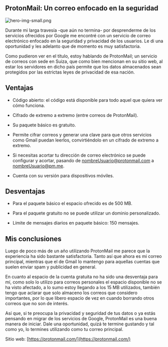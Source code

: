 ## ProtonMail: Un correo enfocado en la seguridad


![hero-img-small.png](https://cdn.hashnode.com/res/hashnode/image/upload/v1611008257728/Ns1rBdrth.png)

Durante mi larga travesía -que aún no termina- por desprenderme de los servicios ofrecidos por Google me encontré con un servicio de correo electrónico enfocado en la seguridad y privacidad de los usuarios. Le di una oportunidad y les adelanto que de momento es muy satisfactoria.

Como pudieron ver en el título, estoy hablando de ProtonMail; un servicio de correos con sede en Suiza, que como bien mencionan en su sitio web, al estar los servidores en dicho país permite que los datos almacenados sean protegidos por las estrictas leyes de privacidad de esa nación.


## Ventajas

- Código abierto: el código está disponible para todo aquel que quiera ver cómo funciona.

- Cifrado de extremo a extremo (entre correos de ProtonMail).

- Su paquete básico es gratuito.

- Permite cifrar correos y generar una clave para que otros servicios como Gmail puedan leerlos, convirtiéndolo en un cifrado de extremo a extremo.

- Si necesitas acortar tu dirección de correo electrónico se puede configurar y acortar, pasando de nombreUsuario@protonmail.com a nombreUsuario@pm.me.

- Cuenta con su versión para dispositivos móviles.


## Desventajas


- Para el paquete básico el espacio ofrecido es de 500 MB.

- Para el paquete gratuito no se puede utilizar un dominio personalizado.

- Límite de mensajes diarios en paquete básico: 150 mensajes.


## Mis conclusiones

Luego de poco más de un año utilizando ProtonMail me parece que la experiencia ha sido bastante satisfactoria. Tanto así que ahora es mi correo principal, mientras que el de Gmail lo mantengo para aquellas cuentas que suelen enviar spam y publicidad en general.

En cuanto al espacio de la cuenta gratuita no ha sido una desventaja para mí, como solo lo utilizo para correos personales el espacio disponible no se ha visto afectado, a lo sumo estoy llegando a los 15 MB utilizados, también tengo que aclarar que solo almaceno los correos que considero importantes, por lo que libero espacio de vez en cuando borrando otros correos que no son de interés.

Así que, si te preocupa la privacidad y seguridad de tus datos o ya estás pensando en migrar de los servicios de Google, ProtonMail es una buena manera de iniciar. Dale una oportunidad, quizá te termine gustando y tal como yo, lo termines utilizando como tu correo principal.


Sitio web:  [https://protonmail.com/](https://protonmail.com/) 








    
    
    
    
    
    

